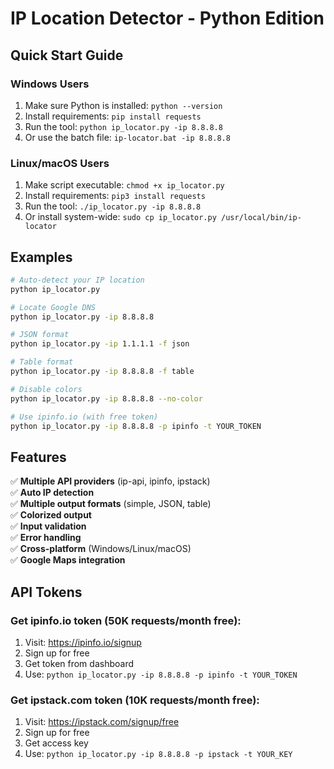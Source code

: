 # IP Location Detector - Python Edition

## Quick Start Guide

### Windows Users
1. Make sure Python is installed: `python --version`
2. Install requirements: `pip install requests`
3. Run the tool: `python ip_locator.py -ip 8.8.8.8`
4. Or use the batch file: `ip-locator.bat -ip 8.8.8.8`

### Linux/macOS Users  
1. Make script executable: `chmod +x ip_locator.py`
2. Install requirements: `pip3 install requests` 
3. Run the tool: `./ip_locator.py -ip 8.8.8.8`
4. Or install system-wide: `sudo cp ip_locator.py /usr/local/bin/ip-locator`

## Examples

```bash
# Auto-detect your IP location
python ip_locator.py

# Locate Google DNS
python ip_locator.py -ip 8.8.8.8

# JSON format
python ip_locator.py -ip 1.1.1.1 -f json

# Table format
python ip_locator.py -ip 8.8.8.8 -f table

# Disable colors
python ip_locator.py -ip 8.8.8.8 --no-color

# Use ipinfo.io (with free token)
python ip_locator.py -ip 8.8.8.8 -p ipinfo -t YOUR_TOKEN
```

## Features

✅ **Multiple API providers** (ip-api, ipinfo, ipstack)  
✅ **Auto IP detection**  
✅ **Multiple output formats** (simple, JSON, table)  
✅ **Colorized output**  
✅ **Input validation**  
✅ **Error handling**  
✅ **Cross-platform** (Windows/Linux/macOS)  
✅ **Google Maps integration**  

## API Tokens

### Get ipinfo.io token (50K requests/month free):
1. Visit: https://ipinfo.io/signup
2. Sign up for free
3. Get token from dashboard
4. Use: `python ip_locator.py -ip 8.8.8.8 -p ipinfo -t YOUR_TOKEN`

### Get ipstack.com token (10K requests/month free):
1. Visit: https://ipstack.com/signup/free  
2. Sign up for free
3. Get access key
4. Use: `python ip_locator.py -ip 8.8.8.8 -p ipstack -t YOUR_KEY`

